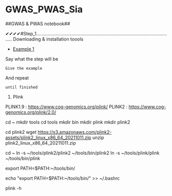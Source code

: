 # GWAS_PWAS_Sia
##GWAS & PWAS notebook##

✔✔✔✔#Step_1..........................................................................................................
Downloading & installation toools 

- [Example 1](https://www.example.com)



Say what the step will be

    Give the example

And repeat

    until finished

1. Plink 

PLINK1.9 : https://www.cog-genomics.org/plink/
PLINK2 : https://www.cog-genomics.org/plink/2.0/

cd ~
mkdir tools
cd tools
mkdir bin
mkdir plink
mkdir plink2

cd plink2
wget https://s3.amazonaws.com/plink2-assets/plink2_linux_x86_64_20211011.zip
unzip plink2_linux_x86_64_20211011.zip


cd ~
ln -s ~/tools/plink2/plink2 ~/tools/bin/plink2
ln -s ~/tools/plink/plink ~/tools/bin/plink

export PATH=$PATH:~/tools/bin/

echo "export PATH=$PATH:~/tools/bin/" >> ~/.bashrc

plink -h



